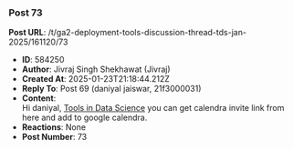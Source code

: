### Post 73
**Post URL**: /t/ga2-deployment-tools-discussion-thread-tds-jan-2025/161120/73
- **ID**: 584250
- **Author**: Jivraj Singh Shekhawat (Jivraj)
- **Created At**: 2025-01-23T21:18:44.212Z
- **Reply To**: Post 69 (daniyal jaiswar, 21f3000031)
- **Content**:  
  Hi daniyal,
<a href="https://tds.s-anand.net/#/?id=jan-2025-links" rel="noopener nofollow ugc">Tools in Data Science</a> you can get calendra invite link from here and add to google calendra.
- **Reactions**: None
- **Post Number**: 73

